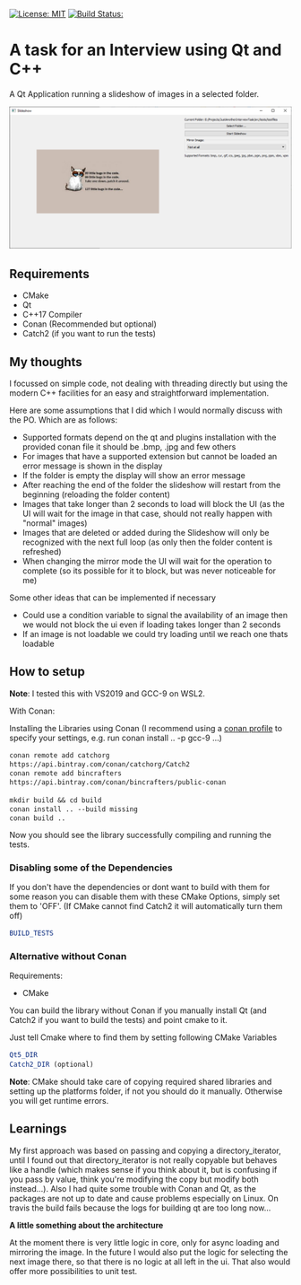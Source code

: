 [![License: MIT](https://img.shields.io/badge/License-MIT-blue.svg)](https://opensource.org/licenses/MIT)
[![Build Status:](https://travis-ci.com/DonRomanos/JustAnotherInterviewTask.svg?branch=master)](https://travis-ci.com/DonRomanos/JustAnotherInterviewTask.svg?branch=master)

# A task for an Interview using Qt and C++

A Qt Application running a slideshow of images in a selected folder.

![This is how the application looks on windows](Screenshot.bmp)

## Requirements

* CMake
* Qt
* C++17 Compiler
* Conan (Recommended but optional)
* Catch2 (if you want to run the tests)


## My thoughts

I focussed on simple code, not dealing with threading directly but using the modern C++ facilities for an easy and straightforward implementation.

Here are some assumptions that I did which I would normally discuss with the PO. Which are as follows:

* Supported formats depend on the qt and plugins installation with the provided conan file it should be .bmp, .jpg and few others
* For images that have a supported extension but cannot be loaded an error message is shown in the display
* If the folder is empty the display will show an error message
* After reaching the end of the folder the slideshow will restart from the beginning (reloading the folder content)
* Images that take longer than 2 seconds to load will block the UI (as the UI will wait for the image in that case, should not really happen with "normal" images)
* Images that are deleted or added during the Slideshow will only be recognized with the next full loop (as only then the folder content is refreshed)
* When changing the mirror mode the UI will wait for the operation to complete (so its possible for it to block, but was never noticeable for me)

Some other ideas that can be implemented if necessary

* Could use a condition variable to signal the availability of an image then we would not block the ui even if loading takes longer than 2 seconds
* If an image is not loadable we could try loading until we reach one thats loadable

## How to setup

**Note**: I tested this with VS2019 and GCC-9 on WSL2.

With Conan:

Installing the Libraries using Conan (I recommend using a [conan profile](https://docs.conan.io/en/latest/reference/profiles.html) to specify your settings, e.g. run conan install .. -p gcc-9 ...)

```shell
conan remote add catchorg https://api.bintray.com/conan/catchorg/Catch2
conan remote add bincrafters https://api.bintray.com/conan/bincrafters/public-conan

mkdir build && cd build
conan install .. --build missing
conan build ..
```

Now you should see the library successfully compiling and running the tests.

### Disabling some of the Dependencies

If you don't have the dependencies or dont want to build with them for some reason you can disable them with these CMake Options, simply set them to 'OFF'. (If CMake cannot find Catch2 it will automatically turn them off)

```cmake
BUILD_TESTS
```

### Alternative without Conan

Requirements:

* CMake

You can build the library without Conan if you manually install Qt (and Catch2 if you want to build the tests) and point cmake to it.

Just tell Cmake where to find them by setting following CMake Variables

```cmake
Qt5_DIR
Catch2_DIR (optional)
``` 

**Note**: CMake should take care of copying required shared libraries and setting up the platforms folder, if not you should do it manually. Otherwise you will get runtime errors.

## Learnings

My first approach was based on passing and copying a directory_iterator, until I found out that directory_iterator is not really copyable but behaves like a handle (which makes sense if you think about it, but is confusing if you pass by value, think you're modifying the copy but modify both instead...). Also I had quite some trouble with Conan and Qt, as the packages are not up to date and cause problems especially on Linux. On travis the build fails because the logs for building qt are too long now...

**A little something about the architecture**

At the moment there is very little logic in core, only for async loading and mirroring the image. In the future I would also put the logic for selecting the next image there, so that there is no logic at all left in the ui. That also would offer more possibilities to unit test.